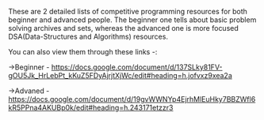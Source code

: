 These are 2 detailed lists of competitive programming resources for both beginner and advanced people. The beginner one tells about basic problem solving archives and sets, whereas the 
advanced one is more focused DSA(Data-Structures and Algorithms) resources.

You can also view them through these links -:

->Beginner - https://docs.google.com/document/d/137SLky81FV-gOU5Jk_HrLebPt_kKuZ5FDyAjrjtXjWc/edit#heading=h.jofvxz9xea2a

->Advaned - https://docs.google.com/document/d/19gvWWNYp4EjrhMlEuHky7BBZWfl6kR5PPna4AKUBp0k/edit#heading=h.243171etzzr3
